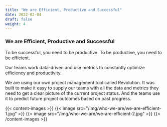```yaml
---
title: "We are Efficient, Productive and Successful"
date: 2022-02-04
draft: false
weight: 4
---
```

### We are Efficient, Productive and Successful

To be successful, you need to be productive. To be productive, you need to be efficient.

Our teams work data-driven and use metrics to constantly optimize efficiency and productivity.

We are using our own project management tool called Revolution. It was built to make it easy to supply our teams with all the data and metrics they need to get a clear picture of the current project status. And the teams use it to predict future project outcomes based on past progress.

{{< content-images >}}
  {{< image src="/img/who-we-are/we-are-efficient-1.jpg" >}}
  {{< image src="/img/who-we-are/we-are-efficient-2.jpg" >}}
{{< /content-images >}}

